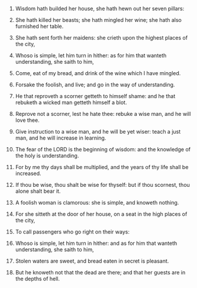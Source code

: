 1. Wisdom hath builded her house, she hath hewn out her seven
pillars:

2. She hath killed her beasts; she hath mingled her wine;
she hath also furnished her table.

3. She hath sent forth her maidens: she crieth upon the highest
places of the city,

4. Whoso is simple, let him turn in hither: as
for him that wanteth understanding, she saith to him,

5. Come, eat of
my bread, and drink of the wine which I have mingled.

6. Forsake the foolish, and live; and go in the way of understanding.

7. He that reproveth a scorner getteth to himself shame: and he that
rebuketh a wicked man getteth himself a blot.

8. Reprove not a scorner, lest he hate thee: rebuke a wise man, and
he will love thee.

9. Give instruction to a wise man, and he will be yet wiser: teach a
just man, and he will increase in learning.

10. The fear of the LORD is the beginning of wisdom: and the
knowledge of the holy is understanding.

11. For by me thy days shall be multiplied, and the years of thy life
shall be increased.

12. If thou be wise, thou shalt be wise for thyself: but if thou
scornest, thou alone shalt bear it.

13. A foolish woman is clamorous: she is simple, and knoweth nothing.

14. For she sitteth at the door of her house, on a seat in the high
places of the city,

15. To call passengers who go right on their
ways:

16. Whoso is simple, let him turn in hither: and as for him
that wanteth understanding, she saith to him,

17. Stolen waters are
sweet, and bread eaten in secret is pleasant.

18. But he knoweth not that the dead are there; and that her guests
are in the depths of hell.